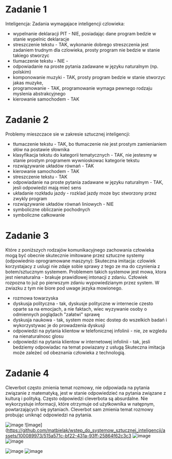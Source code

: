 # Zadanie 1
Inteligencja: 
Zadania wymagajace inteligencji czlowieka:
* wypelnanie deklaracji PIT - NIE, posiadając dane program bedzie w stanie wypelnic deklaracje
* streszczenie tekstu - TAK, wykonanie dobrego streszczenia jest zadaniem trudnym dla czlowieka, prosty program nie bedzie w stanie takiego stworzyc 
* tlumaczenie tekstu - NIE - 
* odpowiadanie na proste pytania zadawane w języku naturalnym (np. polskim)
* komponowanie muzyki - TAK, prosty program bedzie w stanie stworzyc jakas muzyke, 
* programowanie - TAK, programowanie wymaga pewnego rodzaju myslenia abstrakcyjnego
* kierowanie samochodem - TAK

# Zadanie 2
Problemy mieszczace sie w zakresie sztucznej inteligencji:
* tłumaczenie tekstu - TAK, bo tłumaczenie nie jest prostym zamienianiem słów na postawie słownika
* klasyfikacja tekstu do kategorii tematycznych - TAK, nie jestesmy w stanie prostym programem wywnioskowac kategorie tekstu
* rozwiązywanie układów równań - TAK
* kierowanie samochodem - TAK
* streszczenie tekstu - TAK
* odpowiadanie na proste pytania zadawane w języku naturalnym - TAK, jesli odpowiedzi mają mieć sens
* układanie rozkładu jazdy - rozklad jazdy moze byc stworzony przez zwykly program
* rozwiązywanie układów równań liniowych - NIE
* symboliczne obliczanie pochodnych
* symboliczne całkowanie




# Zadanie 3
Które z poniższych rodzajów komunikacyjnego zachowania człowieka mogą być
obecnie skutecznie imitowane przez sztuczne systemy (odpowiednio oprogramowane
maszyny):
Skuteczna imitacja: czlowiek korzystajacy z uslugi nie zdaje sobie sprawy z tego ze ma do czynienia z botem/sztucznym systemem.
Problemem takich systemow jest mowa, ktora jest nienaturalna - brakuje prawidlowej intonacji z zdaniu. Człowiek rozpozna to już po pierwszym zdaniu wypowiedzianym przez system.
W zwiazku z tym nie biore pod uwage jezyka mowionego.

* rozmowa towarzyska
* dyskusja polityczna - tak, dyskusje polityczne w internecie czesto oparte sa na emocjach, a nie faktach, wiec wyzywanie osoby o odmiennych poglądach "załatwi" sprawę
* dyskusja naukowa - tak, system moze miec dostep do wszelkich badań i wykorzystywac je do prowadzenia dyskusji
* odpowiedzi na pytania klientow w telefonicznej infolinii - nie, ze wzgledu na nienaturalnosc glosu
* odpowiedzi na pytania klientow w internetowej infolinii - tak, jesli bedziemy odpowiadac na temat powiazany z usługą
Skuteczna imitacja może zależeć od obeznania człowieka z technologią.





# Zadanie 4
Cleverbot często zmienia temat rozmowy, nie odpowiada na pytania związanie z matematyką, jest w stanie odpowiedzieć na pytania związane z kulturą i polityką.
Często odpowiedzi cleverbota są absurdalne. Nie wykorzystuje informacji, które otrzymuje od użytkownika w natępnym, powtarzających się pytaniach. 
Cleverbot sam zmienia temat rozmowy probując uniknąć odpowiedzi na pytania.

![image](https://github.com/matbielak/wstep_do_systemow_sztucznej_inteligencji/assets/100089973/3cd221f7-e3bb-45d9-ae54-f8462521a3b6)
![image](https://github.com/matbielak/wstep_do_systemow_sztucznej_inteligencji/assets/100089973/515a571c-bf22-431a-93ff-25864f62c3c3
![image](https://github.com/matbielak/wstep_do_systemow_sztucznej_inteligencji/assets/100089973/97799b28-4306-4f35-9dfd-7d1054076fdf)
![image](https://github.com/matbielak/wstep_do_systemow_sztucznej_inteligencji/assets/100089973/331c5244-a0b0-4d75-8e24-b22592fec77f)

![image](https://github.com/matbielak/wstep_do_systemow_sztucznej_inteligencji/assets/100089973/3c77f114-5086-47cf-973e-93a8db159122)
![image](https://github.com/matbielak/wstep_do_systemow_sztucznej_inteligencji/assets/100089973/9a8ddeda-51be-421c-9f35-6f4103a00203)




